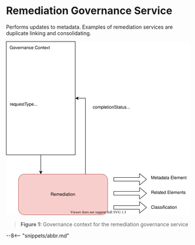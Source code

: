 <!-- SPDX-License-Identifier: CC-BY-4.0 -->
<!-- Copyright Contributors to the ODPi Egeria project. -->

# Remediation Governance Service

Performs updates to metadata.
Examples of remediation services are duplicate linking and consolidating.



![Figure 1](remediation-governance-service-context.svg)
> **Figure 1:** Governance context for the remediation governance service




--8<-- "snippets/abbr.md"